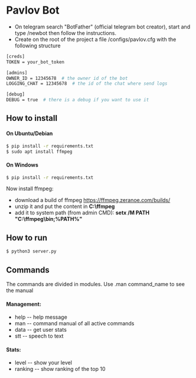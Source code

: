 # Pavlov Bot
- On telegram search "BotFather" (official telegram bot creator), start and type /newbot then follow the instructions.
- Create on the root of the project a file /configs/pavlov.cfg with the following structure
```bash
[creds]
TOKEN = your_bot_token

[admins]
OWNER_ID = 12345678  # the owner id of the bot
LOGGING_CHAT = 12345678  # the id of the chat where send logs

[debug]
DEBUG = true  # there is a debug if you want to use it
```

## How to install
#### On Ubuntu/Debian
```bash
$ pip install -r requirements.txt
$ sudo apt install ffmpeg
```
#### On Windows
```bash
$ pip install -r requirements.txt
```
Now install ffmpeg:
- download a build of ffmpeg https://ffmpeg.zeranoe.com/builds/
- unzip it and put the content in **C:\ffmpeg**
- add it to system path (from admin CMD): **setx /M PATH "C:\ffmpeg\bin;%PATH%"**

## How to run
```bash
$ python3 server.py
```

## Commands
The commands are divided in modules.
Use .man command_name to see the manual
#### Management:
- help -- help message
- man -- command manual of all active commands
- data -- get user stats
- stt -- speech to text
#### Stats:
- level -- show your level
- ranking -- show ranking of the top 10

